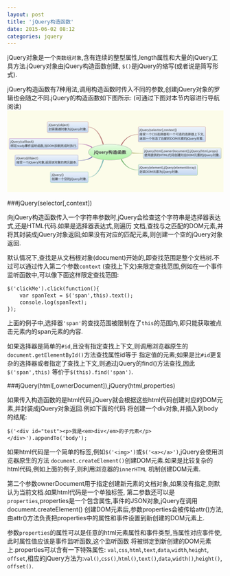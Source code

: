 ```yaml
---
layout: post
title: 'jQuery构造函数'
date: 2015-06-02 08:12
categories: jquery
---
```


jQuery对象是一个`类数组对象`,含有连续的整型属性,length属性和大量的jQuery工具方法.jQuery对象由jQuery构造函数创建,
`$()`是jQuery的缩写(或者说是简写形式).

jQuery构造函数有7种用法,调用构造函数时传入不同的参数,创建jQuery对象的罗辑也会随之不同.jQuery的构造函数如下图所示:
(可通过下图对本节内容进行导航阅读)
<img src="/resources/images/jquery/jQueryConstructor.png" usemap="#jQueryConstructor" title="jQuery构造函数"/>

<map id="jQueryConstructor" name="jQueryConstructor">
    <area shape="rect" coords="146,42,296,80" href="#" title="封装普通对象为jQuery对象"/>
    <area shape="rect" coords="480,60,728,116" href="#selector" title="通过选择器查找相应的元素,并封装为jQuery对象"/>
    <area shape="rect" coords="8,103,260,142" href="#" title="绑定ready事件监听函数,当DOM加载完成时立即执行"/>
    <area shape="rect" coords="28,164,260,203" href="#" title="接受一个jQuery对象,返回该对象的拷贝副本"/>
    <area shape="rect" coords="158,225,296,264" href="#" title="创建一个空的jQuery对象"/>
    <area shape="rect" coords="500,138,784,177" href="#html" title="使用HTML代码创建DOM元素的jQuery对象"/>
    <area shape="rect" coords="480,200,698,238" href="#" title="封装DOM元素为jQuery对象"/>
</map>


###<a id="selector" name="selector">jQuery(selector[,context])</a>

向jQuery构造函数传入一个字符串参数时,jQuery会检查这个字符串是选择器表达式,还是HTML代码.如果是选择器表达式,则遍历
文档,查找与之匹配的DOM元素,并将其封装成jQuery对象返回;如果没有对应的匹配元素,则创建一个空的jQuery对象返回.

默认情况下,查找是从文档根对象(document)开始的,即查找范围是整个文档树.不过可以通过传入第二个参数`context`
(查找上下文)来限定查找范围,例如在一个事件监听函数中,可以像下面这样限定查找范围:

    $('clickMe').click(function(){
        var spanText = $('span',this).text();
        console.log(spanText);
    });

上面的例子中,选择器`'span'`的查找范围被限制在了`this`的范围内,即只能获取被点击元素内的span元素的内容.

如果选择器是简单的`#id`,且没有指定查找上下文,则调用浏览器原生的`document.getElementById()`方法查找属性id等于
指定值的元素;如果是比`#id`更复杂的选择器或者指定了查找上下文,则通过jQuery的find()方法查找,因此`$('span',this)`
等价于`$(this).find('span')`.


###<a id="html" name="html">jQuery(html[,ownerDocument]),jQuery(html,properties)</a>

如果传入构造函数的是html代码,jQuery就会根据这些html代码创建对应的DOM元素,并封装成jQuery对象返回.例如下面的代码
将创建一个div对象,并插入到body的结尾:

    $('<div id="test"><p>我是<em>div</em>的子元素</p></div>').appendTo('body');

如果html代码是一个简单的标签,例如`$('<img>')`或`$('<a></a>')`,jQuery会使用浏览器原生的方法
`document.createElement()`创建DOM元素.如果是比较复杂的html代码,例如上面的例子,则利用浏览器的`innerHTML`
机制创建DOM元素.

第二个参数ownerDocument用于指定创建新元素的文档对象,如果没有指定,则默认为当前文档.如果html代码是一个单独标签,
第二参数还可以是`properties`,properties是一个包含属性,事件的JSON对象,jQuery在调用document.createElement()
创建DOM元素后,参数properties会被传给attr()方法,由attr()方法负责把properties中的属性和事件设置到新创建的DOM元素上.

参数`properties`的属性可以是任意的html元素属性和事件类型,当属性对应事件使,此时属性值应该是事件监听函数,这个监听函数
将被绑定到新创建的DOM元素上.properties可以含有一下特殊属性: `val`,`css`,`html`,`text`,`data`,`width`,`height`,
`offset`,相应的jQuery方法为:`val()`,`css()`,`html()`,`text()`,`data`,`width()`,`height()`,
`offset()`.

